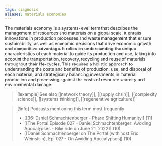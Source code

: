 ```yaml
---
tags: diagnosis
aliases: materials economies
---
```


The materials economy is a systems-level term that describes the management of resources and materials on a global scale. It entails innovations in production processes and waste management that ensure sustainability, as well as economic decisions that drive economic growth and competitive advantage. It relies on understanding the unique characteristics of each material to guide its production and use, taking into account the transportation, recovery, recycling and reuse of materials throughout their life-cycles. This requires a holistic approach to understanding the costs and benefits of production, use, and disposal of each material, and strategically balancing investments in material production and processing against the costs of resource scarcity and environmental damage.

> [!example] See also
> [[network theory]], [[supply chain]], [[complexity science]], [[systems thinking]], [[regenerative agriculture]]

> [!info] Podcasts mentioning this term most frequently
> * [[36: Daniel Schmachtenberger - Phase Shifting Humanity]] (11)
> * [[The Portal Episode 027 - Daniel Schmachtenberger: Avoiding Apocalypses - Bike ride on June 21, 2022]] (10)
> * [[Daniel Schmachtenberger on The Portal (with host Eric Weinstein), Ep. 027 - On Avoiding Apocalypses]] (10)